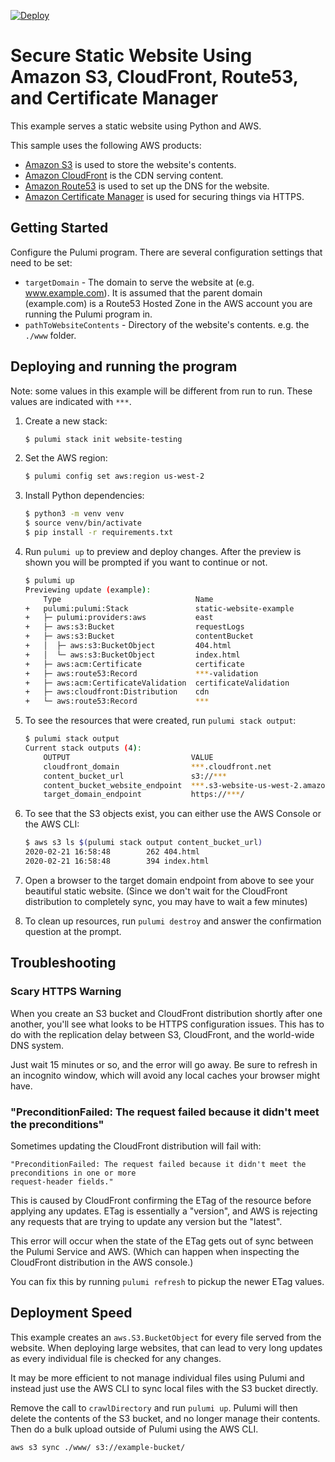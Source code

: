 [![Deploy](https://get.pulumi.com/new/button.svg)](https://app.pulumi.com/new?template=https://github.com/pulumi/examples/blob/master/aws-py-static-website/README.md)

# Secure Static Website Using Amazon S3, CloudFront, Route53, and Certificate Manager

This example serves a static website using Python and AWS.

This sample uses the following AWS products:

- [Amazon S3](https://aws.amazon.com/s3/) is used to store the website's contents.
- [Amazon CloudFront](https://aws.amazon.com/cloudfront/) is the CDN serving content.
- [Amazon Route53](https://aws.amazon.com/route53/) is used to set up the DNS for the website.
- [Amazon Certificate Manager](https://aws.amazon.com/certificate-manager/) is used for securing things via HTTPS.

## Getting Started

Configure the Pulumi program. There are several configuration settings that need to be
set:

- `targetDomain` - The domain to serve the website at (e.g. www.example.com). It is assumed that
  the parent domain (example.com) is a Route53 Hosted Zone in the AWS account you are running the
  Pulumi program in.
- `pathToWebsiteContents` - Directory of the website's contents. e.g. the `./www` folder.

## Deploying and running the program

Note: some values in this example will be different from run to run.  These values are indicated
with `***`.

1. Create a new stack:

    ```bash
    $ pulumi stack init website-testing
    ```

1. Set the AWS region:

    ```bash
    $ pulumi config set aws:region us-west-2
    ```

1. Install Python dependencies:

    ```bash
    $ python3 -m venv venv
    $ source venv/bin/activate
    $ pip install -r requirements.txt
    ```

1. Run `pulumi up` to preview and deploy changes.  After the preview is shown you will be
    prompted if you want to continue or not.

    ```bash
    $ pulumi up
    Previewing update (example):
        Type                              Name                                      Plan
    +   pulumi:pulumi:Stack               static-website-example                    create
    +   ├─ pulumi:providers:aws           east                                      create
    +   ├─ aws:s3:Bucket                  requestLogs                               create
    +   ├─ aws:s3:Bucket                  contentBucket                             create
    +   │  ├─ aws:s3:BucketObject         404.html                                  create
    +   │  └─ aws:s3:BucketObject         index.html                                create
    +   ├─ aws:acm:Certificate            certificate                               create
    +   ├─ aws:route53:Record             ***-validation                            create
    +   ├─ aws:acm:CertificateValidation  certificateValidation                     create
    +   ├─ aws:cloudfront:Distribution    cdn                                       create
    +   └─ aws:route53:Record             ***                                       create
    ```

1. To see the resources that were created, run `pulumi stack output`:

    ```bash
    $ pulumi stack output
    Current stack outputs (4):
        OUTPUT                           VALUE
        cloudfront_domain                ***.cloudfront.net
        content_bucket_url               s3://***
        content_bucket_website_endpoint  ***.s3-website-us-west-2.amazonaws.com
        target_domain_endpoint           https://***/
    ```

1. To see that the S3 objects exist, you can either use the AWS Console or the AWS CLI:

    ```bash
    $ aws s3 ls $(pulumi stack output content_bucket_url)
    2020-02-21 16:58:48        262 404.html
    2020-02-21 16:58:48        394 index.html
    ```

1. Open a browser to the target domain endpoint from above to see your beautiful static website. (Since we don't wait for the CloudFront distribution to completely sync, you may have to wait a few minutes)

1. To clean up resources, run `pulumi destroy` and answer the confirmation question at the prompt.

## Troubleshooting

### Scary HTTPS Warning

When you create an S3 bucket and CloudFront distribution shortly after one another, you'll see
what looks to be HTTPS configuration issues. This has to do with the replication delay between
S3, CloudFront, and the world-wide DNS system.

Just wait 15 minutes or so, and the error will go away. Be sure to refresh in an incognito
window, which will avoid any local caches your browser might have.

### "PreconditionFailed: The request failed because it didn't meet the preconditions"

Sometimes updating the CloudFront distribution will fail with:

```text
"PreconditionFailed: The request failed because it didn't meet the preconditions in one or more
request-header fields."
```

This is caused by CloudFront confirming the ETag of the resource before applying any updates.
ETag is essentially a "version", and AWS is rejecting any requests that are trying to update
any version but the "latest".

This error will occur when the state of the ETag gets out of sync between the Pulumi Service
and AWS. (Which can happen when inspecting the CloudFront distribution in the AWS console.)

You can fix this by running `pulumi refresh` to pickup the newer ETag values.

## Deployment Speed

This example creates an `aws.S3.BucketObject` for every file served from the website. When deploying
large websites, that can lead to very long updates as every individual file is checked for any
changes.

It may be more efficient to not manage individual files using Pulumi and instead just use the
AWS CLI to sync local files with the S3 bucket directly.

Remove the call to `crawlDirectory` and run `pulumi up`. Pulumi will then delete the contents
of the S3 bucket, and no longer manage their contents. Then do a bulk upload outside of Pulumi
using the AWS CLI.

```bash
aws s3 sync ./www/ s3://example-bucket/
```
